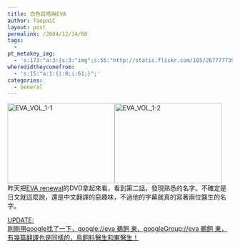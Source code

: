 ```yaml
---
title: 白色巨塔與EVA
author: TaopaiC
layout: post
permalink: /2004/12/14/60
tags:
  - 
pt_metakey_img:
  - 's:173:"a:3:{s:3:"img";s:55:"http://static.flickr.com/105/267777739_121a276d81_m.jpg";s:3:"alt";s:11:"EVA_VOL_1-1";s:3:"url";s:47:"http://www.flickr.com/photos/taopaic/267777739/";}";'
wheredidtheycomefrom:
  - 's:15:"a:1:{i:0;i:61;}";'
categories:
  - General
---
```

[<img src="http://static.flickr.com/105/267777739_121a276d81_m.jpg" alt="EVA_VOL_1-1" height="180" width="240" />][1][<img src="http://static.flickr.com/47/267777740_aa025a43e5_m.jpg" alt="EVA_VOL_1-2" height="180" width="240" />][2]  
昨天把[EVA renewal][3]的DVD拿起來看，看到第二話，發現熟悉的名字。不確定是日文就這麼說，還是中文翻譯的惡趣味，不過他的字幕就真的寫著兩位醫生的名字。

<ins datetime="2004-11-14T22:40:38--8:00">UPDATE:<br /> 剛剛用google找了一下，<a href="http://www.google.com/search?q=eva%20%20%E9%B5%9C%E9%A3%BC%20%E6%9D%B1">google://eva 鵜飼 東</a>、<a href="http://groups.google.com/groups?q=eva%20%20%E9%B5%9C%E9%A3%BC%20%E6%9D%B1">googleGroup://eva 鵜飼 東</a>，有幾篇翻譯也是同樣的，鳥飼料醫生和東醫生！<br /> </ins>

 [1]: http://www.flickr.com/photos/taopaic/267777739/ "Photo Sharing"
 [2]: http://www.flickr.com/photos/taopaic/267777740/ "Photo Sharing"
 [3]: http://www.prowaremedia.com.tw/shop/product_info.php?cPath=22_480&products_id=2001